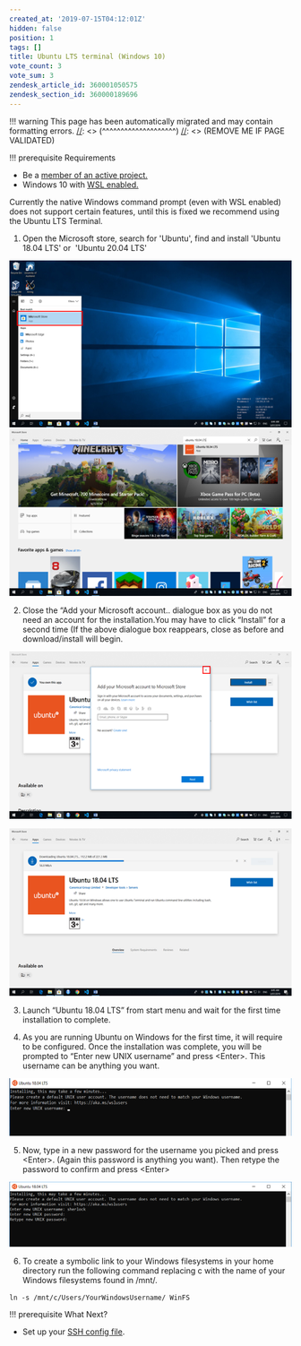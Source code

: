 ```yaml
---
created_at: '2019-07-15T04:12:01Z'
hidden: false
position: 1
tags: []
title: Ubuntu LTS terminal (Windows 10)
vote_count: 3
vote_sum: 3
zendesk_article_id: 360001050575
zendesk_section_id: 360000189696
---
```




[//]: <> (REMOVE ME IF PAGE VALIDATED)
[//]: <> (vvvvvvvvvvvvvvvvvvvv)
!!! warning
    This page has been automatically migrated and may contain formatting errors.
[//]: <> (^^^^^^^^^^^^^^^^^^^^)
[//]: <> (REMOVE ME IF PAGE VALIDATED)

!!! prerequisite Requirements
-   Be a [member of an active
project.](https://support.nesi.org.nz/hc/en-gb/articles/360000693896-Applying-to-join-a-NeSI-project)
-   Windows 10 with [WSL
enabled.](https://support.nesi.org.nz/hc/en-gb/articles/360001075575)

Currently the native Windows command prompt (even with WSL enabled) does
not support certain features, until this is fixed we recommend using the
Ubuntu LTS Terminal.

1.  Open the Microsoft store, search for 'Ubuntu', find and install
'Ubuntu 18.04 LTS' or  'Ubuntu 20.04 LTS'

![ubuntu5.png](../../assets/images/Ubuntu_LTS_terminal_Windows_10.png)![ubuntu6.png](../../assets/images/Ubuntu_LTS_terminal_Windows_11.png)



2.  Close the “Add your Microsoft account.. dialogue box as you do not
need an account for the installation.You may have to click “Install”
for a second time (If the above dialogue box reappears, close as
before and download/install will begin.

![ubuntu3.png](../../assets/images/Ubuntu_LTS_terminal_Windows_12.png)

![ubuntu4.png](../../assets/images/Ubuntu_LTS_terminal_Windows_13.png)


3.  Launch “Ubuntu 18.04 LTS” from start menu and wait for the first
time installation to complete.

4.  As you are running Ubuntu on Windows for the first time, it will
require to be configured. Once the installation was complete, you
will be prompted to “Enter new UNIX username” and press
&lt;Enter&gt;. This username can be anything you want.

![ubuntu1.png](../../assets/images/Ubuntu_LTS_terminal_Windows_14.png)


5.  Now, type in a new password for the username you picked and press
&lt;Enter&gt;. (Again this password is anything you want). Then
retype the password to confirm and press &lt;Enter&gt;

![ubuntu2.png](../../assets/images/Ubuntu_LTS_terminal_Windows_15.png)

6.  To create a symbolic link to your Windows filesystems in your home
directory run the following command replacing c with the name of
your Windows filesystems found in /mnt/.

``` sl
ln -s /mnt/c/Users/YourWindowsUsername/ WinFS
```
!!! prerequisite What Next?
-   Set up your [SSH config
file](https://support.nesi.org.nz/hc/en-gb/articles/360000625535).